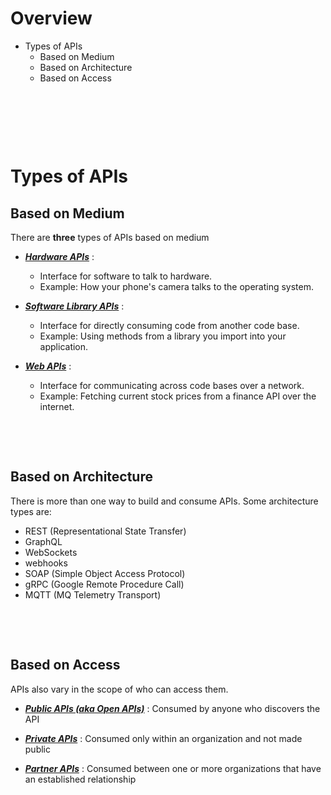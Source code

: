 # Overview

- Types of APIs
  - Based on Medium
  - Based on Architecture
  - Based on Access

&nbsp;

&nbsp;

&nbsp;

# Types of APIs

## Based on Medium

There are **three** types of APIs based on medium

- <u>**_Hardware APIs_**</u> :

  - Interface for software to talk to hardware.
  - Example: How your phone's camera talks to the operating system.

- <u>**_Software Library APIs_**</u> :

  - Interface for directly consuming code from another code base.
  - Example: Using methods from a library you import into your application.

- <u>**_Web APIs_**</u> :

  - Interface for communicating across code bases over a network.
  - Example: Fetching current stock prices from a finance API over the internet.

&nbsp;

&nbsp;

## Based on Architecture

There is more than one way to build and consume APIs.
Some architecture types are:

- REST (Representational State Transfer)
- GraphQL
- WebSockets
- webhooks
- SOAP (Simple Object Access Protocol)
- gRPC (Google Remote Procedure Call)
- MQTT (MQ Telemetry Transport)

&nbsp;

&nbsp;

## Based on Access

APIs also vary in the scope of who can access them.

- <u>**_Public APIs (aka Open APIs)_**</u> : Consumed by anyone who discovers the API

- <u>**_Private APIs_**</u> : Consumed only within an organization and not made public

- <u>**_Partner APIs_**</u> : Consumed between one or more organizations that have an established relationship

&nbsp;

&nbsp;

&nbsp;

&nbsp;
&nbsp;

&nbsp;
&nbsp;

&nbsp;
